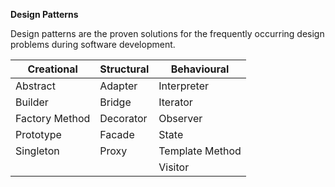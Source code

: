 **Design Patterns**

  Design patterns are the proven solutions for the frequently occurring design problems during software development.
  
  |Creational|Structural|Behavioural|
  |--------|--------|--------|
  |Abstract|Adapter|Interpreter|
  |Builder|Bridge|Iterator|
  |Factory Method|Decorator|Observer|
  |Prototype|Facade|State|
  |Singleton|Proxy|Template Method|
  |||Visitor|

